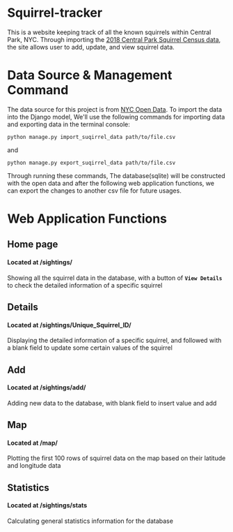 # Squirrel-tracker
This is a website keeping track of all the known squirrels within Central Park, NYC. Through importing the <a href='https://data.cityofnewyork.us/Environment/2018-Central-Park-Squirrel-Census-Squirrel-Data/vfnx-vebw'>2018 Central Park Squirrel Census data</a>, the site allows user to add, update, and view squirrel data.

# Data Source & Management Command
The data source for this project is from <a href='https://opendata.cityofnewyork.us/'>NYC Open Data</a>. To import the data into the Django model, We'll use the following commands for importing data and exporting data in the terminal console:
```shell
python manage.py import_suqirrel_data path/to/file.csv
```
and
```shell
python manage.py export_suqirrel_data path/to/file.csv
```
Through running these commands, The database(sqlite) will be constructed with the open data and after the following web application functions, we can export the changes to another csv file for future usages.

# Web Application Functions

## Home page 
#### Located at /sightings/
Showing all the squirrel data in the database, with a button of <b>```View Details```</b> to check the detailed information of a specific squirrel

## Details
#### Located at /sightings/Unique_Squirrel_ID/
Displaying the detailed information of a specific squirrel, and followed with a blank field to update some certain values of the squirrel

## Add
#### Located at /sightings/add/
Adding new data to the database, with blank field to insert value and add

## Map
#### Located at /map/
Plotting the first 100 rows of squirrel data on the map based on their latitude and longitude data

## Statistics
#### Located at /sightings/stats
Calculating general statistics information for the database
